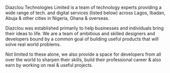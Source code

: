Diazclou Technologies Limited is a team of 
technology experts providing a wide range of tech. 
and digital services (listed below) across Lagos, 
Ibadan, Abuja & other cities in Nigeria, Ghana & 
overseas.


Diazclou was established primarily to help 
businesses and individuals bring their ideas to life. 
We are a team of ambitious and skilled designers 
and developers bound by a common goal of 
building useful products that will solve real world 
problems.


Not limited to these alone, we also provide a space 
for developers from all over the world to sharpen 
their skills, build their professional career & also 
earn by working on real & useful projects.
